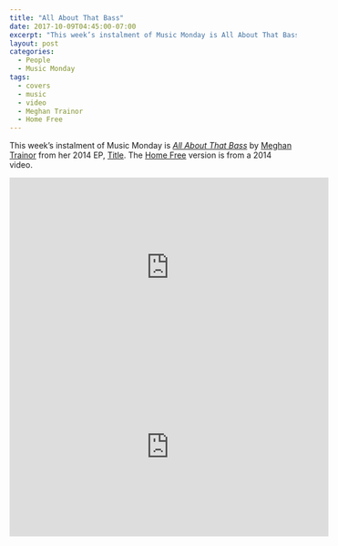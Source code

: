 ```yaml
---
title: "All About That Bass"
date: 2017-10-09T04:45:00-07:00
excerpt: "This week’s instalment of Music Monday is All About That Bass. The 2014 Meghan Trainor original and a 2014 cover by Home Free."
layout: post
categories:
  - People
  - Music Monday
tags:
  - covers
  - music
  - video
  - Meghan Trainor
  - Home Free
---
```

This week’s instalment of Music Monday is [_All About That Bass_](https://en.wikipedia.org/wiki/All_About_That_Bass) by [Meghan Trainor](http://meghan-trainor.com/) from her 2014 EP, [Title](https://en.wikipedia.org/wiki/Title_(EP)). The [Home Free](http://homefreemusic.com/) version is from a 2014 video.

<div class="video-container">
  <iframe width="560" height="315" src="https://www.youtube.com/embed/7PCkvCPvDXk" frameborder="0" allowfullscreen></iframe>
</div>

<div class="video-container">
  <iframe width="560" height="315" src="https://www.youtube.com/embed/BuyGVhQFLbs" frameborder="0" allowfullscreen></iframe>
</div>
